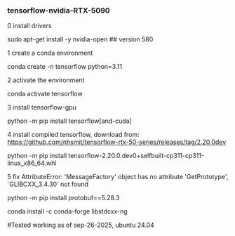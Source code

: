 ### tensorflow-nvidia-RTX-5090
0 install drivers

sudo apt-get install -y nvidia-open ## version 580

1 create a conda environment

conda create -n tensorflow python=3.11 

2 activate the environment

conda activate tensorflow

3 install tensorflow-gpu

python -m pip install tensorflow[and-cuda]

4 install compiled tensorflow, download from:  https://github.com/nhsmit/tensorflow-rtx-50-series/releases/tag/2.20.0dev

python -m pip install tensorflow-2.20.0.dev0+selfbuilt-cp311-cp311-linux_x86_64.whl 

5 fix AttributeError: 'MessageFactory' object has no attribute 'GetPrototype', `GLIBCXX_3.4.30' not found

python -m pip install protobuf==5.28.3

conda install -c conda-forge libstdcxx-ng


#Tested working as of sep-26-2025, ubuntu 24.04


